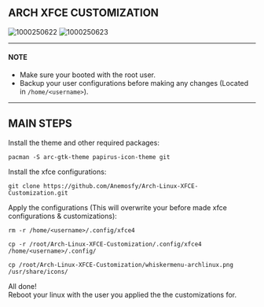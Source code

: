 ## ARCH XFCE CUSTOMIZATION
![1000250622](https://github.com/user-attachments/assets/0ffde6ca-8eff-4337-aae5-73ed36704026)
![1000250623](https://github.com/user-attachments/assets/f1aa1f82-c743-47fe-b0d9-7a1e0a4bcf65)

---
#### NOTE
* Make sure your booted with the root user.
* Backup your user configurations before making any changes (Located in ```/home/<username>```).
---
## MAIN STEPS
Install the theme and other required packages:
```
pacman -S arc-gtk-theme papirus-icon-theme git
```
Install the xfce configurations:
```
git clone https://github.com/Anemosfy/Arch-Linux-XFCE-Customization.git
```
Apply the configurations (This will overwrite your before made xfce configurations & customizations):
```
rm -r /home/<username>/.config/xfce4
```
```
cp -r /root/Arch-Linux-XFCE-Customization/.config/xfce4 /home/<username>/.config/
```
```
cp /root/Arch-Linux-XFCE-Customization/whiskermenu-archlinux.png /usr/share/icons/
```
All done!
<br>
Reboot your linux with the user you applied the the customizations for.
